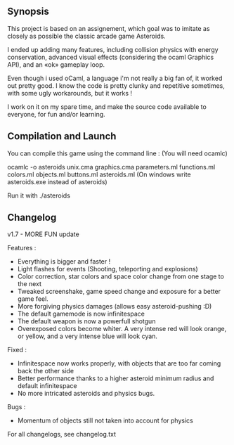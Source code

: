 ## Synopsis

This project is based on an assignement, which goal was to imitate as closely as possible the classic arcade game Asteroids.

I ended up adding many features, including collision physics with energy conservation, advanced visual effects (considering the ocaml Graphics API), and an «ok» gameplay loop.

Even though i used oCaml, a language i'm not really a big fan of, it worked out pretty good. I know the code is pretty clunky and repetitive sometimes, with some ugly workarounds, but it works !

I work on it on my spare time, and make the source code available to everyone, for fun and/or learning.

## Compilation and Launch

You can compile this game using the command line :
(You will need ocamlc)

ocamlc -o asteroids unix.cma graphics.cma parameters.ml functions.ml colors.ml objects.ml buttons.ml asteroids.ml
(On windows write asteroids.exe instead of asteroids)

Run it with ./asteroids

## Changelog

v1.7 - MORE FUN update

Features :
- Everything is bigger and faster !
- Light flashes for events (Shooting, teleporting and explosions)
- Color correction, star colors and space color change from one stage to the next
- Tweaked screenshake, game speed change and exposure for a better game feel.
- More forgiving physics damages (allows easy asteroid-pushing :D)
- The default gamemode is now infinitespace
- The default weapon is now a powerfull shotgun
- Overexposed colors become whiter. A very intense red will look orange, or yellow, and a very intense blue will look cyan.

Fixed :
- Infinitespace now works properly, with objects that are too far coming back the other side
- Better performance thanks to a higher asteroid minimum radius and default infinitespace
- No more intricated asteroids and physics bugs.

Bugs :
- Momentum of objects still not taken into account for physics

For all changelogs, see changelog.txt
